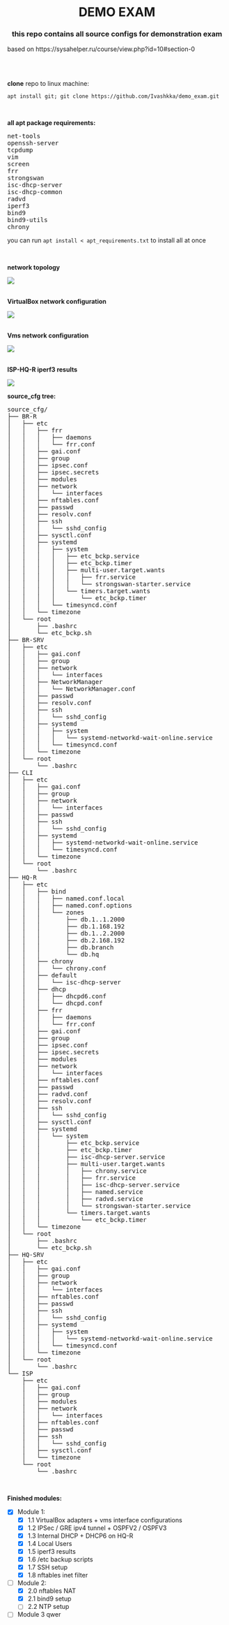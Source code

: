 <h1 align="center">DEMO EXAM </h1>
<h3 align="center">this repo contains all source configs for demonstration exam</h3>
<p>based on https://sysahelper.ru/course/view.php?id=10#section-0</p>
<br>
<br>
<p><b>clone</b> repo to linux machine:</p>
<p><code>apt install git; git clone https://github.com/Ivashkka/demo_exam.git</code></p>
<br>
<p><b>all apt package requirements:</b></p>
<pre>net-tools
openssh-server
tcpdump
vim
screen
frr
strongswan
isc-dhcp-server
isc-dhcp-common
radvd
iperf3
bind9
bind9-utils
chrony
</pre>
<p>you can run <code>apt install < apt_requirements.txt</code> to install all at once</p>
<br>
<p><b>network topology</b></p>
<img src="./demo.svg">
<br>
<br>
<p><b>VirtualBox network configuration</b></p>
<img src="./demo_nat_network.png">
<br>
<br>
<p><b>Vms network configuration</b></p>
<img src="./demo_vms.png">
<br>
<br>
<p><b>ISP-HQ-R iperf3 results</b></p>
<img src="./demo-iperf3.png">
<br>
<p><b>source_cfg tree:</b></p>
<pre>
source_cfg/
├── BR-R
│   ├── etc
│   │   ├── frr
│   │   │   ├── daemons
│   │   │   └── frr.conf
│   │   ├── gai.conf
│   │   ├── group
│   │   ├── ipsec.conf
│   │   ├── ipsec.secrets
│   │   ├── modules
│   │   ├── network
│   │   │   └── interfaces
│   │   ├── nftables.conf
│   │   ├── passwd
│   │   ├── resolv.conf
│   │   ├── ssh
│   │   │   └── sshd_config
│   │   ├── sysctl.conf
│   │   ├── systemd
│   │   │   ├── system
│   │   │   │   ├── etc_bckp.service
│   │   │   │   ├── etc_bckp.timer
│   │   │   │   ├── multi-user.target.wants
│   │   │   │   │   ├── frr.service
│   │   │   │   │   └── strongswan-starter.service
│   │   │   │   └── timers.target.wants
│   │   │   │       └── etc_bckp.timer
│   │   │   └── timesyncd.conf
│   │   └── timezone
│   └── root
│       ├── .bashrc
│       └── etc_bckp.sh
├── BR-SRV
│   ├── etc
│   │   ├── gai.conf
│   │   ├── group
│   │   ├── network
│   │   │   └── interfaces
│   │   ├── NetworkManager
│   │   │   └── NetworkManager.conf
│   │   ├── passwd
│   │   ├── resolv.conf
│   │   ├── ssh
│   │   │   └── sshd_config
│   │   ├── systemd
│   │   │   ├── system
│   │   │   │   └── systemd-networkd-wait-online.service
│   │   │   └── timesyncd.conf
│   │   └── timezone
│   └── root
│       └── .bashrc
├── CLI
│   ├── etc
│   │   ├── gai.conf
│   │   ├── group
│   │   ├── network
│   │   │   └── interfaces
│   │   ├── passwd
│   │   ├── ssh
│   │   │   └── sshd_config
│   │   ├── systemd
│   │   │   ├── systemd-networkd-wait-online.service
│   │   │   └── timesyncd.conf
│   │   └── timezone
│   └── root
│       └── .bashrc
├── HQ-R
│   ├── etc
│   │   ├── bind
│   │   │   ├── named.conf.local
│   │   │   ├── named.conf.options
│   │   │   └── zones
│   │   │       ├── db.1..1.2000
│   │   │       ├── db.1.168.192
│   │   │       ├── db.1..2.2000
│   │   │       ├── db.2.168.192
│   │   │       ├── db.branch
│   │   │       └── db.hq
│   │   ├── chrony
│   │   │   └── chrony.conf
│   │   ├── default
│   │   │   └── isc-dhcp-server
│   │   ├── dhcp
│   │   │   ├── dhcpd6.conf
│   │   │   └── dhcpd.conf
│   │   ├── frr
│   │   │   ├── daemons
│   │   │   └── frr.conf
│   │   ├── gai.conf
│   │   ├── group
│   │   ├── ipsec.conf
│   │   ├── ipsec.secrets
│   │   ├── modules
│   │   ├── network
│   │   │   └── interfaces
│   │   ├── nftables.conf
│   │   ├── passwd
│   │   ├── radvd.conf
│   │   ├── resolv.conf
│   │   ├── ssh
│   │   │   └── sshd_config
│   │   ├── sysctl.conf
│   │   ├── systemd
│   │   │   └── system
│   │   │       ├── etc_bckp.service
│   │   │       ├── etc_bckp.timer
│   │   │       ├── isc-dhcp-server.service
│   │   │       ├── multi-user.target.wants
│   │   │       │   ├── chrony.service
│   │   │       │   ├── frr.service
│   │   │       │   ├── isc-dhcp-server.service
│   │   │       │   ├── named.service
│   │   │       │   ├── radvd.service
│   │   │       │   └── strongswan-starter.service
│   │   │       └── timers.target.wants
│   │   │           └── etc_bckp.timer
│   │   └── timezone
│   └── root
│       ├── .bashrc
│       └── etc_bckp.sh
├── HQ-SRV
│   ├── etc
│   │   ├── gai.conf
│   │   ├── group
│   │   ├── network
│   │   │   └── interfaces
│   │   ├── nftables.conf
│   │   ├── passwd
│   │   ├── ssh
│   │   │   └── sshd_config
│   │   ├── systemd
│   │   │   ├── system
│   │   │   │   └── systemd-networkd-wait-online.service
│   │   │   └── timesyncd.conf
│   │   └── timezone
│   └── root
│       └── .bashrc
└── ISP
    ├── etc
    │   ├── gai.conf
    │   ├── group
    │   ├── modules
    │   ├── network
    │   │   └── interfaces
    │   ├── nftables.conf
    │   ├── passwd
    │   ├── ssh
    │   │   └── sshd_config
    │   ├── sysctl.conf
    │   └── timezone
    └── root
        └── .bashrc
</pre>
<br>

**Finished modules:**
- [x] Module 1:
  - [x] 1.1 VirtualBox adapters + vms interface configurations
  - [x] 1.2 IPSec / GRE ipv4 tunnel + OSPFV2 / OSPFV3
  - [x] 1.3 Internal DHCP + DHCP6 on HQ-R
  - [x] 1.4 Local Users
  - [x] 1.5 iperf3 results
  - [x] 1.6 /etc backup scripts
  - [x] 1.7 SSH setup
  - [x] 1.8 nftables inet filter
- [ ] Module 2:
  - [x] 2.0 nftables NAT
  - [x] 2.1 bind9 setup
  - [ ] 2.2 NTP setup
- [ ] Module 3
qwer

